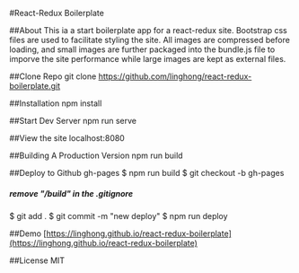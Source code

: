 #React-Redux Boilerplate


##About
This ia a start boilerplate app for a react-redux site. Bootstrap css files are used to facilitate styling the site. All images are compressed before loading, and small images are further packaged into the bundle.js file to imporve the site performance while large images are kept as external files.


##Clone Repo
git clone https://github.com/linghong/react-redux-boilerplate.git


##Installation
npm install


##Start Dev Server
npm run serve


##View the site
localhost:8080


##Building A Production Version
npm run build


##Deploy to Github gh-pages
$ npm run build
$ git checkout -b gh-pages
##### remove "/build" in the .gitignore
$ git add .
$ git commit -m "new deploy"
$ npm run deploy


##Demo
[https://linghong.github.io/react-redux-boilerplate](https://linghong.github.io/react-redux-boilerplate)


##License
MIT